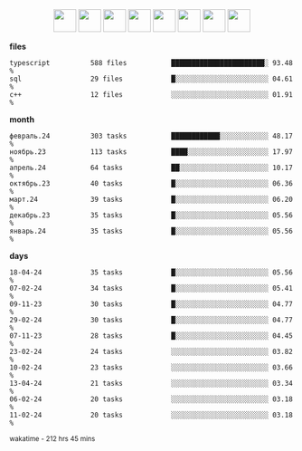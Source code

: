 <div align="center"><img src="https://assets.leetcode.com/static_assets/marketing/2024-100-lg.png" width="40" height="40"> <img src="https://assets.leetcode.com/static_assets/marketing/2024-50-lg.png" width="40" height="40"> <img src="https://assets.leetcode.com/static_assets/marketing/lg50.png" width="40" height="40"> <img src="https://leetcode.com/static/images/badges/dcc-2024-3.png" width="40" height="40"> <img src="https://leetcode.com/static/images/badges/dcc-2024-2.png" width="40" height="40"> <img src="https://leetcode.com/static/images/badges/dcc-2024-1.png" width="40" height="40"> <img src="https://leetcode.com/static/images/badges/dcc-2023-12.png" width="40" height="40"> <img src="https://leetcode.com/static/images/badges/dcc-2023-11.png" width="40" height="40"> </div>

**files**
```text
typescript          588 files           ███████████████████████░ 93.48 %             
sql                 29 files            █░░░░░░░░░░░░░░░░░░░░░░░ 04.61 %             
c++                 12 files            ░░░░░░░░░░░░░░░░░░░░░░░░ 01.91 %             
```

**month**
```text
февраль.24          303 tasks           ████████████░░░░░░░░░░░░ 48.17 %             
ноябрь.23           113 tasks           ████░░░░░░░░░░░░░░░░░░░░ 17.97 %             
апрель.24           64 tasks            ██░░░░░░░░░░░░░░░░░░░░░░ 10.17 %             
октябрь.23          40 tasks            █░░░░░░░░░░░░░░░░░░░░░░░ 06.36 %             
март.24             39 tasks            █░░░░░░░░░░░░░░░░░░░░░░░ 06.20 %             
декабрь.23          35 tasks            █░░░░░░░░░░░░░░░░░░░░░░░ 05.56 %             
январь.24           35 tasks            █░░░░░░░░░░░░░░░░░░░░░░░ 05.56 %             
```

**days**
```text
18-04-24            35 tasks            █░░░░░░░░░░░░░░░░░░░░░░░ 05.56 %             
07-02-24            34 tasks            █░░░░░░░░░░░░░░░░░░░░░░░ 05.41 %             
09-11-23            30 tasks            █░░░░░░░░░░░░░░░░░░░░░░░ 04.77 %             
29-02-24            30 tasks            █░░░░░░░░░░░░░░░░░░░░░░░ 04.77 %             
07-11-23            28 tasks            █░░░░░░░░░░░░░░░░░░░░░░░ 04.45 %             
23-02-24            24 tasks            ░░░░░░░░░░░░░░░░░░░░░░░░ 03.82 %             
10-02-24            23 tasks            ░░░░░░░░░░░░░░░░░░░░░░░░ 03.66 %             
13-04-24            21 tasks            ░░░░░░░░░░░░░░░░░░░░░░░░ 03.34 %             
06-02-24            20 tasks            ░░░░░░░░░░░░░░░░░░░░░░░░ 03.18 %             
11-02-24            20 tasks            ░░░░░░░░░░░░░░░░░░░░░░░░ 03.18 %             
```

<sub>wakatime - 212 hrs 45 mins</sub>